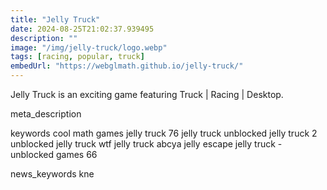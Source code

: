 ```yaml
---
title: "Jelly Truck"
date: 2024-08-25T21:02:37.939495
description: ""
image: "/img/jelly-truck/logo.webp"
tags: [racing, popular, truck]
embedUrl: "https://webglmath.github.io/jelly-truck/"
---
```


Jelly Truck is an exciting game featuring Truck | Racing | Desktop.

meta_description



keywords
cool math games jelly truck 76 jelly truck unblocked jelly truck 2 unblocked jelly truck wtf jelly truck abcya jelly escape jelly truck - unblocked games 66


news_keywords
kne
